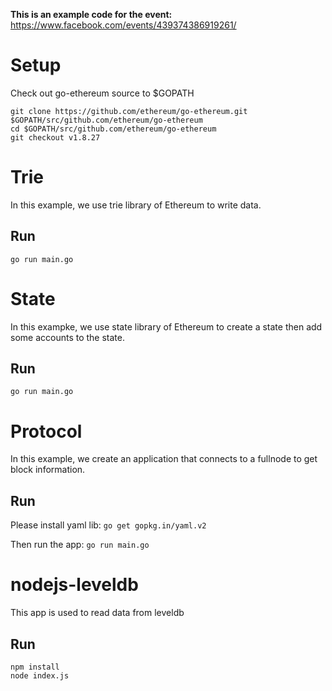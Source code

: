 **This is an example code for the event:** https://www.facebook.com/events/439374386919261/


# Setup 
Check out go-ethereum source to $GOPATH 
```
git clone https://github.com/ethereum/go-ethereum.git  $GOPATH/src/github.com/ethereum/go-ethereum
cd $GOPATH/src/github.com/ethereum/go-ethereum
git checkout v1.8.27
```
# Trie
In this example, we use trie library of Ethereum to write data.
## Run
```go run main.go```
# State
In this exampke, we use state library of Ethereum to create a state then add some accounts to the state.
## Run 
```go run main.go```

# Protocol
In this example, we create an application that connects to a fullnode to get block information.

## Run
Please install yaml lib: `go get gopkg.in/yaml.v2
`

Then run the app:
```go run main.go```

# nodejs-leveldb
This app is used to read data from leveldb

## Run
```
npm install
node index.js
```
